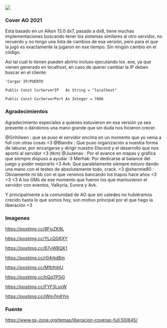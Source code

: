 <img src="https://i.imgur.com/G3xznNE.png"></img>

### Cover AO 2021

Está basado en un Alkon 13.0 dx7, pasado a dx8, tiene muchas implementaciones buscando tener los sistemas similares al otro servidor, no recuerdo y no tengo una lista de cambios de esa versión, pero para el que la jugó es exactamente la jugaron en ese tiempo. Sin ningún cambio en el código.

Así tal cual lo tienen pueden abrirlo incluso ejecutando los .exe, ya que vienen generado en localhost, en caso de querer cambiar la IP deben buscar en el cliente:

`'Cargar IP/PUERTO`

`Public Const CurServerIP   As String = "localhost"`

`Public Const CurServerPort As Integer = 7666`

### Agradecimientos

Agradecimiento especiales a quienes estuvieron en esa versión ya sea presente o dándonos una mano grande que sin duda nos hicieron crecer.

@Grihilwen : que se puso el servidor encima en un momento que yo venia a full con otras cosas <3
@Blandix : Que puso organización a nuestra forma de laburar, por encargarse y dirigir nuestro Discord y el desarrollo que nos aportó al servidor <3 (tkm)
@Juzenav : Por el avance en mapas y gráfica que siempre dispuso a ayudar :3
Merhak: Por dedicarse al balance del juego y poder mejorarlo <3
Avk: Que paralelamente siempre estuvo dando una mano con el testeo de absolutamente todo, crack. <3
@shermie80 : Obviamente mi bb con el que venimos bancando los trapos hace años <3 <3 <3
A los GMs de ese momento que fueron los que mantuvieron el servidor con eventos, Valkyria, Eurora y Avk.

Y principalmente a la comunidad de AO que sin ustedes no hubiéramos crecido hasta lo que somos hoy, son motivo principal por el que hago la liberación <3

### Imagenes

https://postimg.cc/8FjvZK9L

https://postimg.cc/YLcQG6XY

https://postimg.cc/87yWBQK1

https://postimg.cc/r04rkd8m

https://postimg.cc/MfbfnhfJ

https://postimg.cc/hQq7PSj0

https://postimg.cc/FYF3LsxW

https://postimg.cc/jWm7m6Ym

### Fuente

https://www.gs-zone.org/temas/liberacion-coverao-full.100845/
